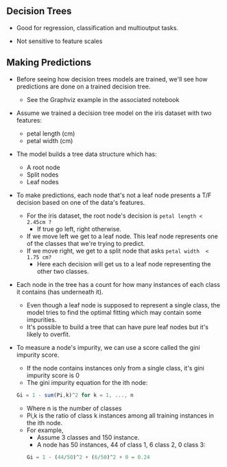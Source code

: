 Decision Trees
--------------
* Good for regression, classification and multioutput tasks.

* Not sensitive to feature scales

Making Predictions 
------------------
* Before seeing how decision trees models are trained, we'll see how predictions are done on a trained decision tree.
  - See the Graphviz example in the associated notebook

* Assume we trained a decision tree model on the iris dataset with two features:
  - petal length (cm) 
  - petal width (cm)

* The model builds a tree data structure which has:
  - A root node
  - Split nodes
  - Leaf nodes

* To make predictions, each node that's not a leaf node presents a T/F decision based on one of the data's features.
  - For the iris dataset, the root node's decision is `petal length < 2.45cm ?`
    * If true go left, right otherwise.
  - If we move left we get to a leaf node. This leaf node represents one of the classes that we're trying to predict.
  - If we move right, we get to a split node that asks `petal width  < 1.75 cm?` 
    * Here each decision will get us to a leaf node representing the other two classes.

* Each node in the tree has a count for how many instances of each class it contains (has underneath it).
  - Even though a leaf node is supposed to represent a single class, the model tries to find the optimal 
    fitting which may contain some impurities.
  - It's possible to build a tree that can have pure leaf nodes but it's likely to overfit.

* To measure a node's impurity, we can use a score called the gini impurity score.
  - If the node contains instances only from a single class, it's gini impurity score is 0
  - The gini impurity equation for the ith node:
  ```js
  Gi = 1 - sum(Pi,k)^2 for k = 1, ..., n
  ```
  - Where n is the number of classes
  - Pi,k is the ratio of class k instances among all training instances in the ith node.
  - For example, 
    * Assume 3 classes and 150 instance.
    * A node has 50 instances, 44 of class 1, 6 class 2, 0 class 3:
    ```js
    Gi = 1 - (44/50)^2 + (6/50)^2 + 0 = 0.24
    ```
    

